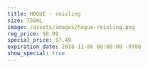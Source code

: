 ```yaml
---
title: HOGUE - reisling
size: 750mL
image: /assets/images/hogue-reisling.png
reg_price: $8.99
special_price: $7.49
expiration_date: 2018-11-06 00:00:00 -0700
show_special: true
---
```


